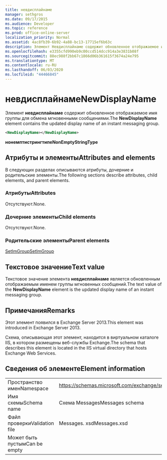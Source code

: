 ```yaml
---
title: невдисплайнаме
manager: sethgros
ms.date: 09/17/2015
ms.audience: Developer
ms.topic: reference
ms.prod: office-online-server
localization_priority: Normal
ms.assetid: 4ac8fb39-6b92-4a88-bc13-17715ef6b63c
description: Элемент Невдисплайнаме содержит обновленное отображаемое имя группы для обмена мгновенными сообщениями.
ms.openlocfilehash: e3355cfd990eb9c00ccd514dcc914a3e3831b08f
ms.sourcegitcommit: 88ec988f2bb67c1866d06b361615f3674a24e795
ms.translationtype: MT
ms.contentlocale: ru-RU
ms.lasthandoff: 06/03/2020
ms.locfileid: "44466845"
---
```

# <a name="newdisplayname"></a><span data-ttu-id="5c9fd-103">невдисплайнаме</span><span class="sxs-lookup"><span data-stu-id="5c9fd-103">NewDisplayName</span></span>

<span data-ttu-id="5c9fd-104">Элемент **невдисплайнаме** содержит обновленное отображаемое имя группы для обмена мгновенными сообщениями.</span><span class="sxs-lookup"><span data-stu-id="5c9fd-104">The **NewDisplayName** element contains the updated display name of an instant messaging group.</span></span> 
  
```XML
<NewDisplayName></NewDisplayName>
```

 <span data-ttu-id="5c9fd-105">**нонемптистрингтипе**</span><span class="sxs-lookup"><span data-stu-id="5c9fd-105">**NonEmptyStringType**</span></span>
## <a name="attributes-and-elements"></a><span data-ttu-id="5c9fd-106">Атрибуты и элементы</span><span class="sxs-lookup"><span data-stu-id="5c9fd-106">Attributes and elements</span></span>

<span data-ttu-id="5c9fd-107">В следующих разделах описываются атрибуты, дочерние и родительские элементы.</span><span class="sxs-lookup"><span data-stu-id="5c9fd-107">The following sections describe attributes, child elements, and parent elements.</span></span>
  
### <a name="attributes"></a><span data-ttu-id="5c9fd-108">Атрибуты</span><span class="sxs-lookup"><span data-stu-id="5c9fd-108">Attributes</span></span>

<span data-ttu-id="5c9fd-109">Отсутствуют.</span><span class="sxs-lookup"><span data-stu-id="5c9fd-109">None.</span></span>
  
### <a name="child-elements"></a><span data-ttu-id="5c9fd-110">Дочерние элементы</span><span class="sxs-lookup"><span data-stu-id="5c9fd-110">Child elements</span></span>

<span data-ttu-id="5c9fd-111">Отсутствуют.</span><span class="sxs-lookup"><span data-stu-id="5c9fd-111">None.</span></span>
  
### <a name="parent-elements"></a><span data-ttu-id="5c9fd-112">Родительские элементы</span><span class="sxs-lookup"><span data-stu-id="5c9fd-112">Parent elements</span></span>

[<span data-ttu-id="5c9fd-113">SetImGroup</span><span class="sxs-lookup"><span data-stu-id="5c9fd-113">SetImGroup</span></span>](setimgroup.md)
  
## <a name="text-value"></a><span data-ttu-id="5c9fd-114">Текстовое значение</span><span class="sxs-lookup"><span data-stu-id="5c9fd-114">Text value</span></span>

<span data-ttu-id="5c9fd-115">Текстовое значение элемента **невдисплайнаме** является обновленным отображаемым именем группы мгновенных сообщений.</span><span class="sxs-lookup"><span data-stu-id="5c9fd-115">The text value of the **NewDisplayName** element is the updated display name of an instant messaging group.</span></span> 
  
## <a name="remarks"></a><span data-ttu-id="5c9fd-116">Примечания</span><span class="sxs-lookup"><span data-stu-id="5c9fd-116">Remarks</span></span>

<span data-ttu-id="5c9fd-117">Этот элемент появился в Exchange Server 2013.</span><span class="sxs-lookup"><span data-stu-id="5c9fd-117">This element was introduced in Exchange Server 2013.</span></span>
  
<span data-ttu-id="5c9fd-118">Схема, описывающая этот элемент, находится в виртуальном каталоге IIS, в котором размещены веб-службы Exchange.</span><span class="sxs-lookup"><span data-stu-id="5c9fd-118">The schema that describes this element is located in the IIS virtual directory that hosts Exchange Web Services.</span></span>
  
## <a name="element-information"></a><span data-ttu-id="5c9fd-119">Сведения об элементе</span><span class="sxs-lookup"><span data-stu-id="5c9fd-119">Element information</span></span>

|||
|:-----|:-----|
|<span data-ttu-id="5c9fd-120">Пространство имен</span><span class="sxs-lookup"><span data-stu-id="5c9fd-120">Namespace</span></span>  <br/> |https://schemas.microsoft.com/exchange/services/2006/messages  <br/> |
|<span data-ttu-id="5c9fd-121">Имя схемы</span><span class="sxs-lookup"><span data-stu-id="5c9fd-121">Schema name</span></span>  <br/> |<span data-ttu-id="5c9fd-122">Схема Messages</span><span class="sxs-lookup"><span data-stu-id="5c9fd-122">Messages schema</span></span>  <br/> |
|<span data-ttu-id="5c9fd-123">Файл проверки</span><span class="sxs-lookup"><span data-stu-id="5c9fd-123">Validation file</span></span>  <br/> |<span data-ttu-id="5c9fd-124">Messages. xsd</span><span class="sxs-lookup"><span data-stu-id="5c9fd-124">Messages.xsd</span></span>  <br/> |
|<span data-ttu-id="5c9fd-125">Может быть пустым</span><span class="sxs-lookup"><span data-stu-id="5c9fd-125">Can be empty</span></span>  <br/> ||
   


